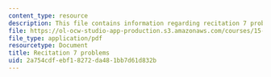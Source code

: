 ```yaml
---
content_type: resource
description: This file contains information regarding recitation 7 problems.
file: https://ol-ocw-studio-app-production.s3.amazonaws.com/courses/15-053-optimization-methods-in-management-science-spring-2013/2a754cdfebf18272da481bb7d61d832b_MIT15_053S13_rec07.pdf
file_type: application/pdf
resourcetype: Document
title: Recitation 7 problems
uid: 2a754cdf-ebf1-8272-da48-1bb7d61d832b
---
```

